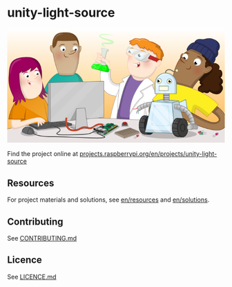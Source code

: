 # unity-light-source

![unity-light-source](banner.png)

Find the project online at [projects.raspberrypi.org/en/projects/unity-light-source](https://projects.raspberrypi.org/en/projects/unity-light-source)

## Resources
For project materials and solutions, see [en/resources](https://github.com/raspberrypilearning/unity-light-source/tree/master/en/resources) and [en/solutions](https://github.com/raspberrypilearning/unity-light-source/tree/master/en/solutions).

## Contributing
See [CONTRIBUTING.md](CONTRIBUTING.md)

## Licence
 See [LICENCE.md](LICENCE.md)
